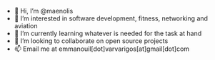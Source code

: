- 👋 Hi, I’m @maenolis
- 👀 I’m interested in software development, fitness, networking and aviation
- 🌱 I’m currently learning whatever is needed for the task at hand
- 💞️ I’m looking to collaborate on open source projects
- 📫 Email me at emmanouil[dot]varvarigos[at]gmail[dot]com

<!---
maenolis/maenolis is a ✨ special ✨ repository because its `README.md` (this file) appears on your GitHub profile.
You can click the Preview link to take a look at your changes.
--->
